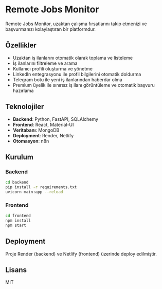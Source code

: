 # Remote Jobs Monitor

Remote Jobs Monitor, uzaktan çalışma fırsatlarını takip etmenizi ve başvurmanızı kolaylaştıran bir platformdur.

## Özellikler

- Uzaktan iş ilanlarını otomatik olarak toplama ve listeleme
- İş ilanlarını filtreleme ve arama
- Kullanıcı profili oluşturma ve yönetme
- LinkedIn entegrasyonu ile profil bilgilerini otomatik doldurma
- Telegram botu ile yeni iş ilanlarından haberdar olma
- Premium üyelik ile sınırsız iş ilanı görüntüleme ve otomatik başvuru hazırlama

## Teknolojiler

- **Backend**: Python, FastAPI, SQLAlchemy
- **Frontend**: React, Material-UI
- **Veritabanı**: MongoDB
- **Deployment**: Render, Netlify
- **Otomasyon**: n8n

## Kurulum

### Backend

```bash
cd backend
pip install -r requirements.txt
uvicorn main:app --reload
```

### Frontend

```bash
cd frontend
npm install
npm start
```

## Deployment

Proje Render (backend) ve Netlify (frontend) üzerinde deploy edilmiştir.

## Lisans

MIT 